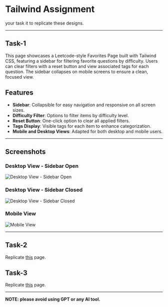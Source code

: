 # Tailwind Assignment 

your task it to replicate these designs.

---

## Task-1

This page showcases a Leetcode-style Favorites Page built with Tailwind CSS, featuring a sidebar for filtering favorite questions by difficulty. Users can clear filters with a reset button and view associated tags for each question. The sidebar collapses on mobile screens to ensure a clean, focused view.


## Features

- **Sidebar**: Collapsible for easy navigation and responsive on all screen sizes.
- **Difficulty Filter**: Options to filter items by difficulty level.
- **Reset Button**: One-click option to clear all applied filters.
- **Tags Display**: Visible tags for each item to enhance categorization.
- **Mobile and Desktop Views**: Adapted for both desktop and mobile users.

---

## Screenshots

### Desktop View - Sidebar Open
![Desktop View - Sidebar Open](https://utfs.io/f/A8JZzw0Laf9jTEJuPlWjzxHK35FpwJ6I9GCN4fRo2bsXZeid)

### Desktop View - Sidebar Closed
![Desktop View - Sidebar Closed](https://utfs.io/f/A8JZzw0Laf9jUadZMk369X1CkqrpnAQysmBRW7gVDM5JFLEi)

### Mobile View
![Mobile View](https://utfs.io/f/A8JZzw0Laf9jGNrPXi75fTd16eiE73auhOIMw8xVoQyDZbqm)

---

## Task-2

Replicate [this](https://tailwindfromscratch.com/website-projects/bookmark/index.html) page.

## Task-3

Replicate [this](https://www.shopify.com/) page.

---

**NOTE: please avoid using GPT or any AI tool.**